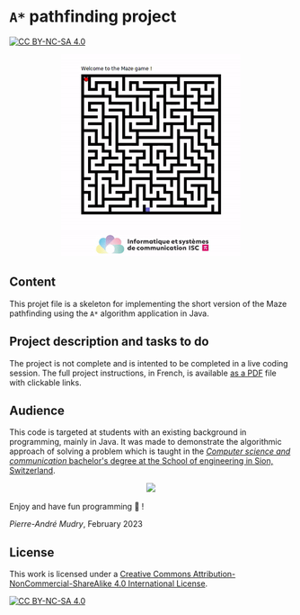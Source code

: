 # `A*` pathfinding project

[![CC BY-NC-SA 4.0][cc-by-nc-sa-shield]][cc-by-nc-sa]

<p align="center">
<img src="img/maze.gif"/>
</p>

## Content
This projet file is a skeleton for implementing the short version of the Maze pathfinding using the `A*` algorithm application in Java.

## Project description and tasks to do
The project is not complete and is intented to be completed in a live coding session. The full project instructions, in French, is available [as a PDF](https://github.com/ISC-HEI/maze-students/blob/main/ProjetMaze%20shorter.pdf) file with clickable links.

## Audience
This code is targeted at students with an existing background in programming, mainly in Java. It was made to demonstrate the algorithmic approach of solving a problem which is taught in the [*Computer science and communication* bachelor's degree at the School of engineering in Sion, Switzerland](https://www.hevs.ch/isc).

<p align="center">
  <a href="https://hevs.ch/isc">
  <img src="https://user-images.githubusercontent.com/4624112/214764929-89aa8609-c540-4cc0-9905-23886814772e.png"/>    
  </a>
</p>

Enjoy and have fun programming 🎈 !

_Pierre-André Mudry_, February 2023

## License
This work is licensed under a
[Creative Commons Attribution-NonCommercial-ShareAlike 4.0 International License][cc-by-nc-sa].

[![CC BY-NC-SA 4.0][cc-by-nc-sa-image]][cc-by-nc-sa]

[cc-by-nc-sa]: http://creativecommons.org/licenses/by-nc-sa/4.0/
[cc-by-nc-sa-image]: https://licensebuttons.net/l/by-nc-sa/4.0/88x31.png
[cc-by-nc-sa-shield]: https://img.shields.io/badge/License-CC%20BY--NC--SA%204.0-lightgrey.svg
